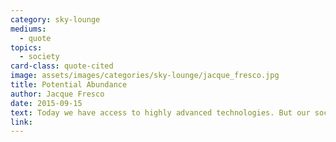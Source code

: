 ```yaml
---
category: sky-lounge
mediums:
  - quote
topics:
  - society
card-class: quote-cited
image: assets/images/categories/sky-lounge/jacque_fresco.jpg
title: Potential Abundance
author: Jacque Fresco
date: 2015-09-15
text: Today we have access to highly advanced technologies. But our social and economic system has not kept up with our technological capabilities that could easily create a world of abundance, free of servitude and debt.
link:
---
```

